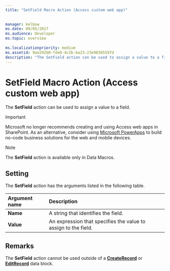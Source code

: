```yaml
---
title: "SetField Macro Action (Access custom web app)"
 
 
manager: kelbow
ms.date: 09/05/2017
ms.audience: Developer
ms.topic: overview
  
ms.localizationpriority: medium
ms.assetid: 9ae292b0-fde0-4c2b-ba23-23e90365597d
description: "The SetField action can be used to assign a value to a field."
---
```


# SetField Macro Action (Access custom web app)

The **SetField** action can be used to assign a value to a field. 
  
> [!IMPORTANT]
> Microsoft no longer recommends creating and using Access web apps in SharePoint. As an alternative, consider using [Microsoft PowerApps](https://powerapps.microsoft.com/) to build no-code business solutions for the web and mobile devices. 
  
> [!NOTE]
> The **SetField** action is available only in Data Macros. 
  
## Setting

The **SetField** action has the arguments listed in the following table. 
  
|**Argument name**|**Description**|
|:-----|:-----|
|**Name** <br/> |A string that identifies the field.  <br/> |
|**Value** <br/> |An expression that specifies the value to assign to the field.  <br/> |
   
## Remarks

The **SetField** action cannot be used outside of a **[CreateRecord](createrecord-data-block-access-custom-web-app.md)** or **[EditRecord](editrecord-data-block-access-custom-web-app.md)** data block. 
  

